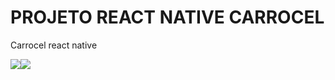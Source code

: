 # PROJETO REACT NATIVE CARROCEL

Carrocel react native
<div style="display: flex;  flex-direction: row;">
  <img src="https://github.com/user-attachments/assets/2e7a4915-46f3-4ad6-9aa1-a2abf915b10a">
  
  <img src="https://github.com/user-attachments/assets/f690a8ae-3de1-43e3-8914-40f18921dce5">
  </div>

